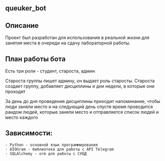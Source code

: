 ## queuker_bot

## Описание

Проект был разработан для использования в реальной жизни для занятия места
в очереди на сдачу лабораторной работы.

## План работы бота

Есть три роли - студент, староста, админ

Староста группы пишет админу, он выдает роль старосты. Староста создает группу,
добавляет дисциплины и дни недели, в которые они проходят

За день до дня проведения дисциплины приходит напоминание, чтобы люди
заняли место и на следующий день спустя время проводится рандом людей, которые
заняли место и отправляется список людей и место каждого

## Зависимости:

    - Python - основной язык программирования
    - AIOGram - библиотека для работы с API Telegram
    - SQLAlchemy - orm для работы с СУБД
